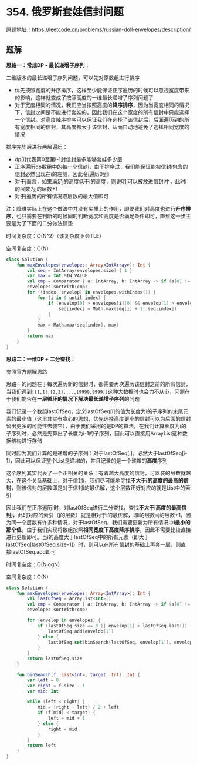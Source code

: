 # 354. 俄罗斯套娃信封问题
原题地址：https://leetcode.cn/problems/russian-doll-envelopes/description/

## 题解
**思路一：常规DP - 最长递增子序列**：

二维版本的最长递增子序列问题，可以先对原数组进行排序
- 优先按照宽度的升序排序，这样至少能保证正序遍历的时候可以忽视宽度带来的影响，这样就变成了按照高度的一维最长递增子序列问题了
- 对于宽度相同的情况，我们应当按照高度的**降序排序**，因为当宽度相同的情况下，信封之间是不能进行套娃的，因此我们在这个宽度的所有信封中只能选择一个信封。对高度降序排序可以保证我们在选择了该信封后，后面遍历到的所有宽度相同的信封，其高度都大于该信封，从而自动地避免了选择相同宽度的情况

排序完毕后进行两层遍历：
- dp[i]代表第0至第i-1封信封最多能够套娃多少层
- 正序遍历dp数组中的每一个信封i，由于排序过，我们能保证能被信封i包含的信封必然出现在i的左侧，因此令j遍历0到i
- 对于j而言，如果满足j的高度低于i的高度，则说明j可以被放进信封i中，此时i的层数为j的层数+1
- 对于j遍历的所有情况取层数的最大值即可

注：降维实际上在这个做法中并没有实质上的作用，即便我们对高度也进行**升序排序**，也只需要在判断的时候同时判断宽度和高度是否满足条件即可，降维这一步主要是为了下面的二分做法铺垫

时间复杂度：O(N^2)（该复杂度下会TLE）

空间复杂度：O(N)

```Kotlin
class Solution {
    fun maxEnvelopes(envelopes: Array<IntArray>): Int {
        val seq = IntArray(envelopes.size) { 1 }
        var max = Int.MIN_VALUE
        val cmp = Comparator { a: IntArray, b: IntArray -> if (a[0] != b[0]) a[0] - b[0] else a[1] - b[1] }
        envelopes.sortWith(cmp)
        for ((index, envelop) in envelopes.withIndex()) {
            for (i in 0 until index) {
                if (envelop[0] > envelopes[i][0] && envelop[1] > envelopes[i][1]) {
                    seq[index] = Math.max(seq[i] + 1, seq[index])
                }
            }
            max = Math.max(seq[index], max)
        }
        return max
    }
}
```

**思路二：一维DP + 二分查找**：

参照官方题解思路

思路一的问题在于每次遍历新的信封时，都需要再次遍历该信封之前的所有信封，当我们遇到`[[1,1],[2,2],...,[9999,9999]]`这种大数据时也会力不从心，问题在于我们能否在**一层循环的情况下解决最长递增子序列**的问题

我们记录一个数组lastOfSeq，定义lastOfSeq[i]的值为长度为i的子序列的末尾元素的最小值（这里其实有贪心的思想，优先选择高度更小的信封可以为后面的信封留出更多的可能性去装它），由于我们采用的是DP的算法，在我们计算长度为i的子序列时，必然是先算出了长度为i-1的子序列，因此可以直接用ArrayList这种数据结构进行存储

同时因为我们计算的是递增的子序列：对于lastOfSeq[i]，必然大于lastOfSeq[i-1]，因此可以保证整个List是递增的，并且记录的是一个递增的**高度**序列

这个序列其实代表了一个正相关的关系：有着越大高度的信封，可以装的层数就越大，在这个关系基础上，对于信封i，我们尽可能地寻找**不大于i的高度的最高的信封**，则该信封的层数即是对于信封i的最优解，这个层数正好对应的就是List中的索引

因此我们在正序遍历i时，对lastOfSeq进行二分查找，查找**不大于i高度的最高信封j**，此时对应的索引（j的层数）就是相对于i的最优解，即i的层数=j的层数+1，因为同一个层数有许多种情况，对于lastOfSeq，我们需要更新为所有情况中**i最小的那个值**，由于我们实现将数组按照**相同宽度下高度降序排序**，因此不需要比较直接进行更新即可。当i的高度大于lastOfSeq中的所有元素（即大于lastOfSeq[lastOfSeq.size-1]）时，则可以在所有信封的基础上再套一层，则直接lastOfSeq.add即可

时间复杂度：O(NlogN)

空间复杂度：O(N)

```Kotlin
class Solution {
    fun maxEnvelopes(envelopes: Array<IntArray>): Int {
        val lastOfSeq = ArrayList<Int>()
        val cmp = Comparator { a: IntArray, b: IntArray -> if (a[0] != b[0]) a[0] - b[0] else b[1] - a[1] }
        envelopes.sortWith(cmp)

        for (envelop in envelopes) {
            if (lastOfSeq.size == 0 || envelop[1] > lastOfSeq.last()) {
                lastOfSeq.add(envelop[1])
            } else {
                lastOfSeq.set(binSearch(lastOfSeq, envelop[1]), envelop[1])
            }
        }
        return lastOfSeq.size
    }

    fun binSearch(f: List<Int>, target: Int): Int {
        var left = 0
        var right = f.size - 1
        var mid: Int

        while (left < right) {
            mid = (right - left) / 2 + left
            if (f[mid] < target) {
                left = mid + 1
            } else {
                right = mid
            }
        }
        return left
    }
}
```

